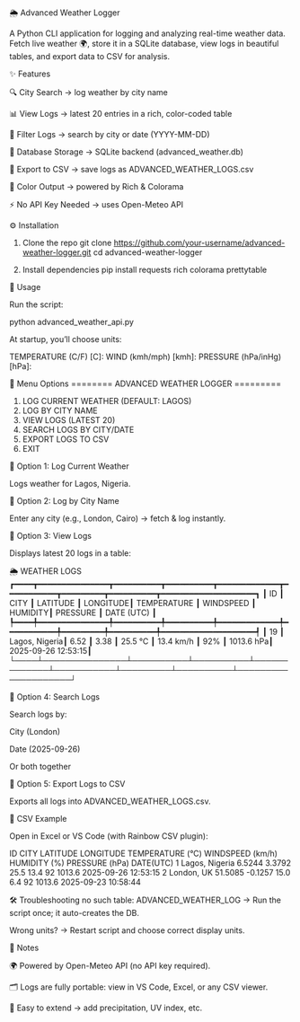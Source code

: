 🌦 Advanced Weather Logger

A Python CLI application for logging and analyzing real-time weather data.
Fetch live weather 🌍, store it in a SQLite database, view logs in beautiful tables, and export data to CSV for analysis.

✨ Features

🔍 City Search → log weather by city name

📊 View Logs → latest 20 entries in a rich, color-coded table

🔎 Filter Logs → search by city or date (YYYY-MM-DD)

💾 Database Storage → SQLite backend (advanced_weather.db)

📂 Export to CSV → save logs as ADVANCED_WEATHER_LOGS.csv

🎨 Color Output → powered by Rich
 & Colorama

⚡ No API Key Needed → uses Open-Meteo API

⚙️ Installation
1. Clone the repo
git clone https://github.com/your-username/advanced-weather-logger.git
cd advanced-weather-logger

2. Install dependencies
pip install requests rich colorama prettytable

🚀 Usage

Run the script:

python advanced_weather_api.py


At startup, you’ll choose units:

TEMPERATURE (C/F) [C]:
WIND (kmh/mph) [kmh]:
PRESSURE (hPa/inHg) [hPa]:

📖 Menu Options
======== ADVANCED WEATHER LOGGER =========
1. LOG CURRENT WEATHER (DEFAULT: LAGOS)
2. LOG BY CITY NAME
3. VIEW LOGS (LATEST 20)
4. SEARCH LOGS BY CITY/DATE
5. EXPORT LOGS TO CSV
6. EXIT

🔹 Option 1: Log Current Weather

Logs weather for Lagos, Nigeria.

🔹 Option 2: Log by City Name

Enter any city (e.g., London, Cairo) → fetch & log instantly.

🔹 Option 3: View Logs

Displays latest 20 logs in a table:

🌦️ WEATHER LOGS
┏━━━━┳━━━━━━━━━━━━━━━┳━━━━━━━━━━┳━━━━━━━━━━┳━━━━━━━━━━━━━┳━━━━━━━━━━━┳━━━━━━━━━┳━━━━━━━━━━┳━━━━━━━━━━━━━━━━━━━━┓
┃ ID ┃ CITY          ┃ LATITUDE ┃ LONGITUDE┃ TEMPERATURE ┃ WINDSPEED ┃ HUMIDITY┃ PRESSURE ┃ DATE (UTC)         ┃
┡━━━━╇━━━━━━━━━━━━━━━╇━━━━━━━━━━╇━━━━━━━━━━╇━━━━━━━━━━━━━╇━━━━━━━━━━━╇━━━━━━━━━╇━━━━━━━━━━╇━━━━━━━━━━━━━━━━━━━━┩
┃ 19 ┃ Lagos, Nigeria┃ 6.52     ┃ 3.38     ┃ 25.5 ℃      ┃ 13.4 km/h ┃ 92%     ┃ 1013.6 hPa┃ 2025-09-26 12:53:15┃
└────┴───────────────┴──────────┴──────────┴─────────────┴───────────┴─────────┴──────────┴────────────────────┘

🔹 Option 4: Search Logs

Search logs by:

City (London)

Date (2025-09-26)

Or both together

🔹 Option 5: Export Logs to CSV

Exports all logs into ADVANCED_WEATHER_LOGS.csv.

📂 CSV Example

Open in Excel or VS Code (with Rainbow CSV plugin):

ID	CITY	LATITUDE	LONGITUDE	TEMPERATURE (°C)	WINDSPEED (km/h)	HUMIDITY (%)	PRESSURE (hPa)	DATE(UTC)
1	Lagos, Nigeria	6.5244	3.3792	25.5	13.4	92	1013.6	2025-09-26 12:53:15
2	London, UK	51.5085	-0.1257	15.0	6.4	92	1013.6	2025-09-23 10:58:44

🛠 Troubleshooting
no such table: ADVANCED_WEATHER_LOG
→ Run the script once; it auto-creates the DB.

Wrong units?
→ Restart script and choose correct display units.



📌 Notes

🌍 Powered by Open-Meteo API (no API key required).

🗂 Logs are fully portable: view in VS Code, Excel, or any CSV viewer.

🔧 Easy to extend → add precipitation, UV index, etc.